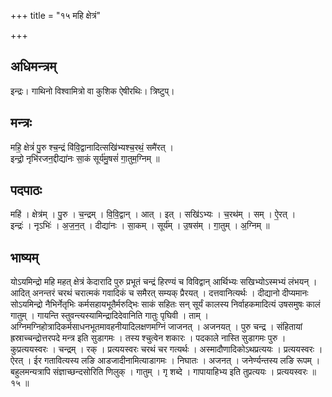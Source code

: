 +++
title = "१५ महि क्षेत्रं"

+++
## अधिमन्त्रम्
इन्द्रः। गाथिनो विश्वामित्रो वा कुशिक ऐषीरथिः। त्रिष्टुप्।

## मन्त्रः
महि॒ क्षेत्रं॑ पु॒रु श्च॒न्द्रं वि॑वि॒द्वानादित्सखि॑भ्यश्च॒रथं॒ समै॑रत् ।  
इन्द्रो॒ नृभि॑रजन॒द्दीद्या॑नः सा॒कं सूर्य॑मु॒षसं॑ गा॒तुम॒ग्निम् ॥

## पदपाठः
महि॑ । क्षेत्र॑म् । पु॒रु । च॒न्द्रम् । वि॒वि॒द्वान् । आत् । इत् । सखि॑ऽभ्यः । च॒रथ॑म् । सम् । ऐ॒रत् ।  
इन्द्रः॑ । नृऽभिः॑ । अ॒ज॒न॒त् । दीद्या॑नः । सा॒कम् । सूर्य॑म् । उ॒षस॑म् । गा॒तुम् । अ॒ग्निम् ॥

## भाष्यम्
योऽयमिन्द्रो महि महत् क्षेत्रं केदारादि पुरु प्रभूतं चन्द्रं हिरण्यं च विविद्वान् आर्थिभ्यः सखिभ्योऽस्मभ्यं लंभयन् । आदित् अनन्तरं चरथं चरात्मकं गवादिकं च समैरत् सम्यक् प्रैरयत् । दत्तवानित्यर्थः । दीद्यानो दीप्यमानः सोऽयमिन्द्रो नैभिर्नेतृभिः कर्मसहायभूतैर्मरुद्भिः साकं सहितः सन् सूर्यं कालस्य निर्वाहकमादित्यं उषसमुषः कालं गातुम् । गायन्ति स्तुवन्त्यस्यामिन्द्रादिदेवानिति गातुः पृघिवी । ताम् । अग्निमग्निहोत्रादिकर्मसाधनभूतमावहनीयादिलक्षणमग्निं जाजनत् । अजनयत् । पुरु चन्द्र । संहितायां ह्रस्राच्चन्द्रोत्तरपदे मन्त्र इति सुडागमः । तस्य श्चुत्वेन शकारः । पदकाले नास्ति सुडागमः पुरु । कुप्रत्ययस्वरः । चन्द्रम् । रक् । प्रत्ययस्वरः चरथं चर गत्यर्थः । अस्मादौणादिकोऽथप्रत्ययः । प्रत्ययस्वरः । ऐरत् । ईर गतावित्यस्य लङि आडजादीनामित्याडागमः । निघातः । अजनत् । जनेर्ण्यन्तस्य लङि रूपम् । बहुलमन्यत्रापि संज्ञाच्छन्दसोरिति णिलुक् । गातुम् । गृ शब्दे । गापायाहिभ्य इति तुप्रत्ययः । प्रत्ययस्वरः ॥ १५ ॥